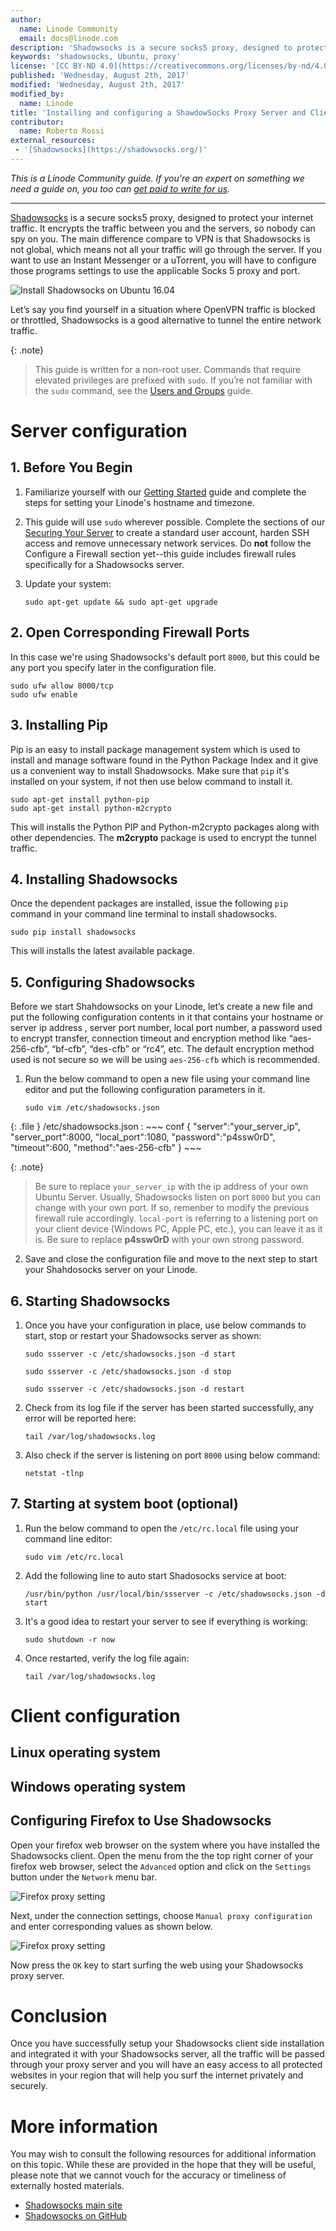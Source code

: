```yaml
---
author:
  name: Linode Community
  email: docs@linode.com
description: 'Shadowsocks is a secure socks5 proxy, designed to protect your Internet traffic. It encrypts the traffic between you and the servers, so nobody can spy on you. The main difference compare to VPN is that Shadowsocks is not global, which means not all your traffic will go through the servers.'
keywords: 'shadowsocks, Ubuntu, proxy'
license: '[CC BY-ND 4.0](https://creativecommons.org/licenses/by-nd/4.0)'
published: 'Wednesday, August 2th, 2017'
modified: 'Wednesday, August 2th, 2017'
modified_by:
  name: Linode
title: 'Installing and configuring a ShawdowSocks Proxy Server and Client on Ubuntu 16.04.2 LTS (Xenial Xerus)'
contributor:
  name: Roberto Rossi
external_resources:
 - '[Shadowsocks](https://shadowsocks.org/)'
---
```


*This is a Linode Community guide. If you're an expert on something we need a guide on, you too can [get paid to write for us](https://www.linode.com/docs/contribute).*
<hr>

[Shadowsocks](https://shadowsocks.org/) is a secure socks5 proxy, designed to protect your internet traffic. It encrypts the traffic between you and the servers, so nobody can spy on you. The main difference compare to VPN is that Shadowsocks is not global, which means not all your traffic will go through the server. If you want to use an Instant Messenger or a uTorrent, you will have to configure those programs settings to use the applicable Socks 5 proxy and port.

![Install Shadowsocks on Ubuntu 16.04](https://github.com/nastavnjc/shadowsocks-doc/blob/master/install-shadowsock-on-ubuntu-16-04.png "Install Shadowsocks on Ubuntu 16.04")

Let’s say you find yourself in a situation where OpenVPN traffic is blocked or throttled, Shadowsocks is a good alternative to tunnel the entire network traffic.

{: .note}
>
> This guide is written for a non-root user. Commands that require elevated privileges are prefixed with `sudo`. If you’re not familiar with the `sudo` command, see the [Users and Groups](/docs/tools-reference/linux-users-and-groups) guide.

# Server configuration
		
## 1. Before You Begin

1.  Familiarize yourself with our [Getting Started](/docs/getting-started) guide and complete the steps for setting your Linode's hostname and timezone.

2.  This guide will use `sudo` wherever possible. Complete the sections of our [Securing Your Server](/docs/security/securing-your-server) to create a standard user account, harden SSH access and remove unnecessary network services. Do **not** follow the Configure a Firewall section yet--this guide includes firewall rules specifically for a Shadowsocks server.

3.  Update your system:

        sudo apt-get update && sudo apt-get upgrade

## 2. Open Corresponding Firewall Ports

In this case we're using Shadowsocks's default port `8000`, but this could be any port you specify later in the configuration file.

    sudo ufw allow 8000/tcp
    sudo ufw enable

## 3. Installing Pip

Pip is an easy to install package management system which is used to install and manage software found in the Python Package Index and it give us a convenient way to install Shadowsocks. Make sure that `pip` it's installed on your system, if not then use below command to install it.

    sudo apt-get install python-pip
    sudo apt-get install python-m2crypto
    
This will installs the Python PIP and Python-m2crypto packages along with other dependencies. The **m2crypto** package is used to encrypt the tunnel traffic.

## 4. Installing Shadowsocks

Once the dependent packages are installed, issue the following `pip` command in your command line terminal to install shadowsocks.

    sudo pip install shadowsocks

This will installs the latest available package.

## 5. Configuring Shadowsocks

Before we start Shahdowsocks on your Linode, let’s create a new file and put the following configuration contents in it that contains your hostname or server ip address , server port number, local port number, a password used to encrypt transfer, connection timeout and encryption method like “aes-256-cfb”, “bf-cfb”, “des-cfb” or “rc4”, etc. The default encryption method used is not secure so we will be using `aes-256-cfb` which is recommended.

1.  Run the below command to open a new file using your command line editor and put the following configuration parameters in it.

        sudo vim /etc/shadowsocks.json
    
{: .file }
/etc/shadowsocks.json
:   ~~~ conf
{
    "server":"your_server_ip",
    "server_port":8000,
    "local_port":1080,
    "password":"p4ssw0rD",
    "timeout":600,
    "method":"aes-256-cfb"
}
    ~~~

{: .note}
>
> Be sure to replace `your_server_ip` with the ip address of your own Ubuntu Server. Usually, Shadowsocks listen on port `8000` but you can change with your own port. If so, remenber to modify the previous firewall rule accordingly.
`local-port` is referring to a listening port on your client device (Windows PC, Apple PC, etc.), you can leave it as it is. Be sure to replace **p4ssw0rD** with your own strong password. 

2.  Save and close the configuration file and move to the next step to start your Shahdosocks server on your Linode.

## 6. Starting Shadowsocks

1.  Once you have your configuration in place, use below commands to start, stop or restart your Shadowsocks server as shown:

        sudo ssserver -c /etc/shadowsocks.json -d start
    
        sudo ssserver -c /etc/shadowsocks.json -d stop
    
        sudo ssserver -c /etc/shadowsocks.json -d restart
    
2.  Check from its log file if the server has been started successfully, any error will be reported here:

        tail /var/log/shadowsocks.log
    
3.  Also check if the server is listening on port `8000` using below command:

        netstat -tlnp
    
## 7. Starting at system boot (optional)

1.  Run the below command to open the `/etc/rc.local` file using your command line editor:

        sudo vim /etc/rc.local

2.  Add the following line to auto start Shadosocks service at boot:

        /usr/bin/python /usr/local/bin/ssserver -c /etc/shadowsocks.json -d start
        
3.  It's a good idea to restart your server to see if everything is working:

        sudo shutdown -r now

4.  Once restarted, verify the log file again:
  
        tail /var/log/shadowsocks.log
		
# Client configuration

## Linux operating system


## Windows operating system

## Configuring Firefox to Use Shadowsocks

Open your firefox web browser on the system where you have installed the Shadowsocks client.
Open the menu from the the top right corner of your firefox web browser, select the `Advanced` option and click on the `Settings` button under the `Network` menu bar.

![Firefox proxy setting](https://github.com/nastavnjc/shadowsocks-doc/blob/master/firefox-set-proxy.png "Firefox proxy setting")

Next, under the connection settings, choose `Manual proxy configuration` and enter corresponding values as shown below.

![Firefox proxy setting](https://github.com/nastavnjc/shadowsocks-doc/blob/master/firefox-manual-proxy.png "Firefox proxy setting")

Now press the `OK` key to start surfing the web using your Shadowsocks proxy server.

# Conclusion

Once you have successfully setup your Shadowsocks client side installation and integrated it with your Shadowsocks server, all the traffic will be passed through your proxy server and you will have an easy access to all protected websites in your region that will help you surf the internet privately and securely.

# More information

You may wish to consult the following resources for additional information on this topic. While these are provided in the hope that they will be useful, please note that we cannot vouch for the accuracy or timeliness of externally hosted materials.

+ [Shadowsocks main site](https://shadowsocks.org/)
+ [Shadowsocks on GitHub](https://github.com/shadowsocks)
